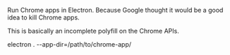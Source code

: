 Run Chrome apps in Electron.
Because Google thought it would be a good idea to kill Chrome apps.

This is basically an incomplete polyfill on the Chrome APIs.

electron . --app-dir=/path/to/chrome-app/
